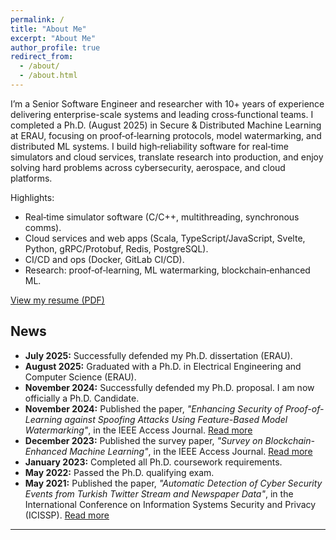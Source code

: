```yaml
---
permalink: /
title: "About Me"
excerpt: "About Me"
author_profile: true
redirect_from: 
  - /about/
  - /about.html
---
```


I’m a Senior Software Engineer and researcher with 10+ years of experience delivering enterprise-scale systems and leading cross‑functional teams. I completed a Ph.D. (August 2025) in Secure & Distributed Machine Learning at ERAU, focusing on proof‑of‑learning protocols, model watermarking, and distributed ML systems. I build high‑reliability software for real‑time simulators and cloud services, translate research into production, and enjoy solving hard problems across cybersecurity, aerospace, and cloud platforms.

Highlights:
- Real‑time simulator software (C/C++, multithreading, synchronous comms).
- Cloud services and web apps (Scala, TypeScript/JavaScript, Svelte, Python, gRPC/Protobuf, Redis, PostgreSQL).
- CI/CD and ops (Docker, GitLab CI/CD).
- Research: proof‑of‑learning, ML watermarking, blockchain‑enhanced ML.

[View my resume (PDF)](/Ozgur_Ural_PhD_Resume.pdf)

## News

 - **July 2025:** Successfully defended my Ph.D. dissertation (ERAU).  
 - **August 2025:** Graduated with a Ph.D. in Electrical Engineering and Computer Science (ERAU).
- **November 2024:** Successfully defended my Ph.D. proposal. I am now officially a Ph.D. Candidate.  
- **November 2024:** Published the paper, *"Enhancing Security of Proof-of-Learning against Spoofing Attacks Using Feature-Based Model Watermarking"*, in the IEEE Access Journal. [Read more](https://ieeexplore.ieee.org/abstract/document/10741282)  
- **December 2023:** Published the survey paper, *"Survey on Blockchain-Enhanced Machine Learning"*, in the IEEE Access Journal. [Read more](https://ieeexplore.ieee.org/abstract/document/10366252)  
- **January 2023:** Completed all Ph.D. coursework requirements.  
- **May 2022:** Passed the Ph.D. qualifying exam.  
- **May 2021:** Published the paper, *"Automatic Detection of Cyber Security Events from Turkish Twitter Stream and Newspaper Data"*, in the International Conference on Information Systems Security and Privacy (ICISSP). [Read more](https://www.scitepress.org/PublishedPapers/2021/102016/102016.pdf)  

---
